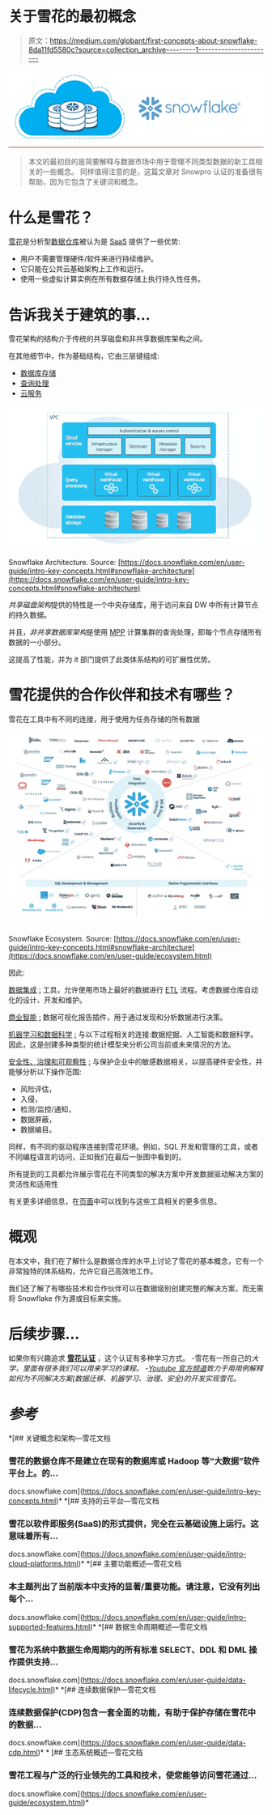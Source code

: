 # 关于雪花的最初概念

> 原文：<https://medium.com/globant/first-concepts-about-snowflake-8da11fd5580c?source=collection_archive---------1----------------------->

![](img/e644fbbc4ce1856a41d10bf31f9c9ccd.png)

> 本文的最初目的是简要解释与数据市场中用于管理不同类型数据的新工具相关的一些概念。
> 同样值得注意的是，这篇文章对 Snowpro 认证的准备很有帮助，因为它包含了关键词和概念。

# 什么是雪花？

[雪花](https://www.snowflake.com/?lang=es)是分析型[数据仓库](https://en.wikipedia.org/wiki/Data_warehouse)被认为是 [SaaS](https://en.wikipedia.org/wiki/Software_as_a_service) 提供了一些优势:

*   用户不需要管理硬件/软件来进行持续维护。
*   它只能在公共云基础架构上工作和运行。
*   使用一些虚拟计算实例在所有数据存储上执行持久性任务。

# 告诉我关于建筑的事…

雪花架构的结构介于传统的共享磁盘和非共享数据库架构之间。

在其他细节中，作为基础结构，它由三层键组成:

*   [数据库存储](https://docs.snowflake.com/en/user-guide/intro-key-concepts.html#database-storage)
*   [查询处理](https://docs.snowflake.com/en/user-guide/intro-key-concepts.html#query-processing)
*   [云服务](https://docs.snowflake.com/en/user-guide/intro-key-concepts.html#cloud-services)

![](img/ccc1d58ce6df835667ff302b15ffe3bb.png)

Snowflake Architecture. Source: [https://docs.snowflake.com/en/user-guide/intro-key-concepts.html#snowflake-architecture](https://docs.snowflake.com/en/user-guide/intro-key-concepts.html#snowflake-architecture)

*共享磁盘架构*提供的特性是一个中央存储库，用于访问来自 DW 中所有计算节点的持久数据。

并且，*非共享数据库架构*是使用 [MPP](https://www.indicative.com/resource/what-is-massively-parallel-processing-mpp/) 计算集群的查询处理，即每个节点存储所有数据的一小部分。

这提高了性能，并为 it 部门提供了此类体系结构的可扩展性优势。

# 雪花提供的合作伙伴和技术有哪些？

雪花在工具中有不同的连接，用于使用为任务存储的所有数据

![](img/7d9808bd9a047576ac8627fe3b4393d1.png)

Snowflake Ecosystem. Source: [https://docs.snowflake.com/en/user-guide/intro-key-concepts.html#snowflake-architecture](https://docs.snowflake.com/en/user-guide/ecosystem.html)

因此:

[数据集成](https://docs.snowflake.com/en/user-guide/ecosystem-etl.html#data-integration) [:](https://docs.snowflake.com/en/user-guide/ecosystem-etl.html) 工具，允许使用市场上最好的数据进行 [ETL](https://www.snowflake.com/guides/what-etl) 流程。考虑数据仓库自动化的设计、开发和维护。

[商业智能](https://docs.snowflake.com/en/user-guide/ecosystem-bi.html#business-intelligence-bi) [:](https://docs.snowflake.com/en/user-guide/ecosystem-bi.html) 数据可视化报告插件，用于通过发现和分析数据进行决策。

[机器学习和数据科学](https://docs.snowflake.com/en/user-guide/ecosystem-analytics.html#machine-learning-data-science) [:](https://docs.snowflake.com/en/user-guide/ecosystem-analytics.html) 与以下过程相关的连接:数据挖掘、人工智能和数据科学。因此，这是创建多种类型的统计模型来分析公司当前或未来情况的方法。

[安全性、治理和可观察性](https://docs.snowflake.com/en/user-guide/ecosystem-security.html#security-governance-observability) [:](https://docs.snowflake.com/en/user-guide/ecosystem-security.html#) 与保护企业中的敏感数据相关，以提高硬件安全性，并能够分析以下操作范围:

*   风险评估，
*   入侵，
*   检测/监控/通知，
*   数据屏蔽，
*   数据编目。

同样，有不同的驱动程序连接到雪花环境。例如，SQL 开发和管理的工具，或者不同编程语言的访问，正如我们在最后一张图中看到的。

所有提到的工具都允许展示雪花在不同类型的解决方案中开发数据驱动解决方案的灵活性和适用性

有关更多详细信息，在[页面](https://docs.snowflake.com/en/user-guide/ecosystem-all.html)中可以找到与这些工具相关的更多信息。

# 概观

在本文中，我们在了解什么是数据仓库的水平上讨论了雪花的基本概念，它有一个非常独特的体系结构，允许它自己高效地工作。

我们还了解了有哪些技术和合作伙伴可以在数据级别创建完整的解决方案，而无需将 Snowflake 作为源或目标来实施。

# 后续步骤…

如果你有兴趣追求 [**雪花认证**](https://snowforce.my.salesforce.com/sfc/p/#i0000000hZh2/a/0Z0000001tR0/Oj8qDX9NcBYYywUDwySGaXVwD3zw3UH4Hy6XEzhX6aA) ，这个认证有多种学习方式。
-雪花有一所自己的[](https://community.snowflake.com/s/snowflake-university)*大学，里面有很多我们可以用来学习的课程。
-[Youtube 官方频道](https://www.youtube.com/c/SnowflakeInc)致力于用用例解释如何为不同解决方案(数据迁移、机器学习、治理、安全)的开发实现雪花。*

# *参考*

 *[## 关键概念和架构—雪花文档

### 雪花的数据仓库不是建立在现有的数据库或 Hadoop 等“大数据”软件平台上。的…

docs.snowflake.com](https://docs.snowflake.com/en/user-guide/intro-key-concepts.html)*  *[## 支持的云平台—雪花文档

### 雪花以软件即服务(SaaS)的形式提供，完全在云基础设施上运行。这意味着所有…

docs.snowflake.com](https://docs.snowflake.com/en/user-guide/intro-cloud-platforms.html)*  *[## 主要功能概述—雪花文档

### 本主题列出了当前版本中支持的显著/重要功能。请注意，它没有列出每个…

docs.snowflake.com](https://docs.snowflake.com/en/user-guide/intro-supported-features.html)*  *[## 数据生命周期概述—雪花文档

### 雪花为系统中数据生命周期内的所有标准 SELECT、DDL 和 DML 操作提供支持…

docs.snowflake.com](https://docs.snowflake.com/en/user-guide/data-lifecycle.html)*  *[## 连续数据保护—雪花文档

### 连续数据保护(CDP)包含一套全面的功能，有助于保护存储在雪花中的数据…

docs.snowflake.com](https://docs.snowflake.com/en/user-guide/data-cdp.html)* *[](https://docs.snowflake.com/en/user-guide/ecosystem.html) [## 生态系统概述—雪花文档

### 雪花工程与广泛的行业领先的工具和技术，使您能够访问雪花通过…

docs.snowflake.com](https://docs.snowflake.com/en/user-guide/ecosystem.html)*